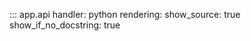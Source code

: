 ::: app.api
    handler: python
    rendering:
      show_source: true
      show_if_no_docstring: true
